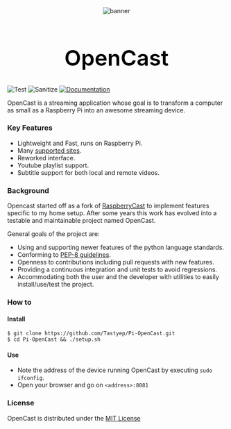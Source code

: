 <div align="center">
  <img src="./assets/images/banner.png" alt="banner">
</div>
<h1 align="center" style="font-size: 50px; color:#000; font-weight: 600">OpenCast</h1>

![Test](https://github.com/Tastyep/Pi-OpenCast/workflows/Test/badge.svg)
![Sanitize](https://github.com/Tastyep/Pi-OpenCast/workflows/Sanitize/badge.svg)
[![Documentation](https://github.com/Tastyep/Pi-OpenCast/workflows/Documentation/badge.svg)](https://tastyep.github.io/Pi-OpenCast/)

OpenCast is a streaming application whose goal is to transform a computer as small as a Raspberry Pi into an awesome streaming device.

### Key Features

- Lightweight and Fast, runs on Raspberry Pi.
- Many [supported sites](https://rg3.github.io/youtube-dl/supportedsites.html).
- Reworked interface.
- Youtube playlist support.
- Subtitle support for both local and remote videos.

### Background

Opencast started off as a fork of [RaspberryCast](https://github.com/vincelwt/RaspberryCast) to implement features specific to my home setup. After some years this work has evolved into a testable and maintainable project named OpenCast.

General goals of the project are:

- Using and supporting newer features of the python language standards.
- Conforming to [PEP-8 guidelines](https://www.python.org/dev/peps/pep-0008/).
- Openness to contributions including pull requests with new features.
- Providing a continuous integration and unit tests to avoid regressions.
- Accommodating both the user and the developer with utilities to easily install/use/test the project.

### How to

#### Install

```
$ git clone https://github.com/Tastyep/Pi-OpenCast.git
$ cd Pi-OpenCast && ./setup.sh
```

#### Use

- Note the address of the device running OpenCast by executing `sudo ifconfig`.
- Open your browser and go on `<address>:8081`

### License

OpenCast is distributed under the [MIT License](https://raw.githubusercontent.com/Tastyep/Pi-OpenCast/master/LICENSE)
